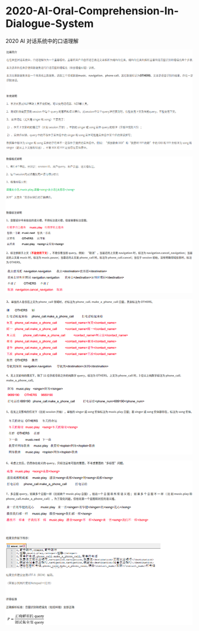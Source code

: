 # 2020-AI-Oral-Comprehension-In-Dialogue-System

2020 AI 对话系统中的口语理解

![image](/data/image/rule_0.png)

![image](/data/image/rule_1.png)

![image](/data/image/rule_2.png)

![image](/data/image/rule_3.png)